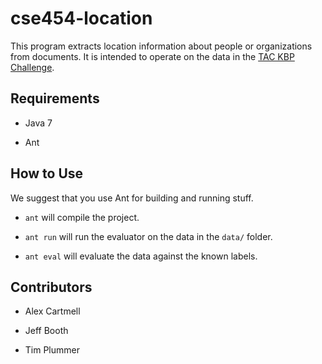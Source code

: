 cse454-location
===============

This program extracts location information about people or organizations from
documents. It is intended to operate on the data in the [TAC KBP Challenge][tackbp].

Requirements
------------

 * Java 7

 * Ant

How to Use
----------

We suggest that you use Ant for building and running stuff.

 * <code>ant</code> will compile the project.

 * <code>ant run</code> will run the evaluator on the data in the <code>data/</code> folder.

 * <code>ant eval</code> will evaluate the data against the known labels.

Contributors
------------

 * Alex Cartmell

 * Jeff Booth

 * Tim Plummer

[tackbp]: http://www.nist.gov/tac/2012/KBP/index.html "TAC KBP Challenge"
